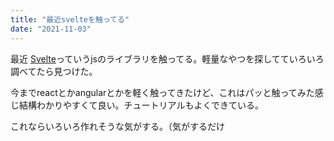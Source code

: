 ```yaml
---
title: "最近svelteを触ってる"
date: "2021-11-03"
---
```


最近 [Svelte](https://svelte.dev/)っていうjsのライブラリを触ってる。軽量なやつを探してていろいろ調べてたら見つけた。

今までreactとかangularとかを軽く触ってきたけど、これはパッと触ってみた感じ結構わかりやすくて良い。チュートリアルもよくできている。

これならいろいろ作れそうな気がする。（気がするだけ
